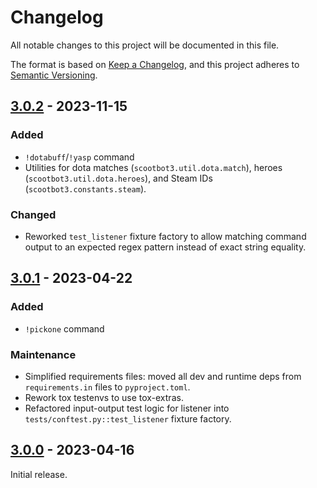 # Changelog

All notable changes to this project will be documented in this file.

The format is based on [Keep a Changelog](https://keepachangelog.com/en/1.0.0/),
and this project adheres to [Semantic Versioning](https://semver.org/spec/v2.0.0.html).

## [3.0.2] - 2023-11-15
### Added
 - `!dotabuff`/`!yasp` command
 - Utilities for dota matches (`scootbot3.util.dota.match`), heroes
   (`scootbot3.util.dota.heroes`), and Steam IDs (`scootbot3.constants.steam`).

### Changed
 - Reworked `test_listener` fixture factory to allow matching command output to
   an expected regex pattern instead of exact string equality.

## [3.0.1] - 2023-04-22
### Added
 - `!pickone` command

### Maintenance
 - Simplified requirements files: moved all dev and runtime deps from
   `requirements.in` files to `pyproject.toml`.
 - Rework tox testenvs to use tox-extras.
 - Refactored input-output test logic for listener into
   `tests/conftest.py::test_listener` fixture factory.

## [3.0.0] - 2023-04-16
Initial release.

[3.0.2]: https://github.com/sclabs/scootbot3.0/compare/v3.0.1...v3.0.2
[3.0.1]: https://github.com/sclabs/scootbot3.0/compare/v3.0.0...v3.0.1
[3.0.0]: https://github.com/sclabs/scootbot3.0/releases/tag/v3.0.0
